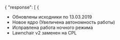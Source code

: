 {
  "response": [
{
- Обновлены исходники по 13.03.2019
- Новое ядро (Увеличена автономность работы)
- Исправлена работа ночного режима
- Lawnchair v2 заменен на CPL
